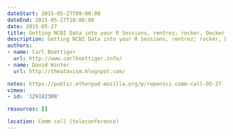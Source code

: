 ```yaml
---
dateStart: 2015-05-27T09:00:00
dateEnd: 2015-05-27T10:00:00
date: 2015-05-27
title: Getting NCBI Data into your R Sessions, rentrez; rocker, Docker for R
description: Getting NCBI Data into your R Sessions, rentrez; rocker, Docker for R
authors:
- name: Carl Boettiger
  url: http://www.carlboettiger.info/
- name: David Winter
  url: http://theatavism.blogspot.com/

notes: https://public.etherpad-mozilla.org/p/ropensci.comm-call-05-27
vimeo:
- id: '129182308'

resources: []

location: Comm call (teleconference)
---
```

